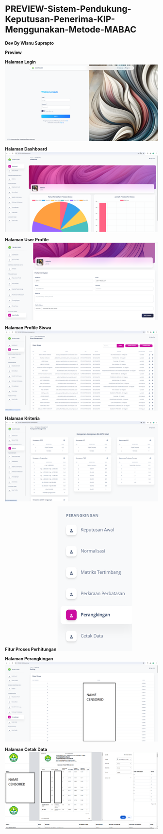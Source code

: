 # PREVIEW-Sistem-Pendukung-Keputusan-Penerima-KIP-Menggunakan-Metode-MABAC

**Dev By Wisnu Suprapto**

**Preview**

**Halaman Login**
![alt text](https://github.com/wsnusu/PREVIEW-Sistem-Pendukung-Keputusan-Penerima-KIP-Menggunakan-Metode-MABAC/blob/main/GAMBAR/1.png?raw=true)


**Halaman Dashboard**
![alt text](https://github.com/wsnusu/PREVIEW-Sistem-Pendukung-Keputusan-Penerima-KIP-Menggunakan-Metode-MABAC/blob/main/GAMBAR/2.png?raw=true)

**Halaman User Profile**
![alt text](https://github.com/wsnusu/PREVIEW-Sistem-Pendukung-Keputusan-Penerima-KIP-Menggunakan-Metode-MABAC/blob/main/GAMBAR/3.png?raw=true)

**Halaman Profile Siswa**
![alt text](https://github.com/wsnusu/PREVIEW-Sistem-Pendukung-Keputusan-Penerima-KIP-Menggunakan-Metode-MABAC/blob/main/GAMBAR/4.png?raw=true)

**Halaman Kriteria**
![alt text](https://github.com/wsnusu/PREVIEW-Sistem-Pendukung-Keputusan-Penerima-KIP-Menggunakan-Metode-MABAC/blob/main/GAMBAR/5.png?raw=true)

**Fitur Proses Perhitungan**
![alt text](https://github.com/wsnusu/PREVIEW-Sistem-Pendukung-Keputusan-Penerima-KIP-Menggunakan-Metode-MABAC/blob/main/GAMBAR/6.png?raw=true)

**Halaman Perangkingan**
![alt text](https://github.com/wsnusu/PREVIEW-Sistem-Pendukung-Keputusan-Penerima-KIP-Menggunakan-Metode-MABAC/blob/main/GAMBAR/7.png?raw=true)

**Halaman Cetak Data**
![alt text](https://github.com/wsnusu/PREVIEW-Sistem-Pendukung-Keputusan-Penerima-KIP-Menggunakan-Metode-MABAC/blob/main/GAMBAR/8.png?raw=true)
